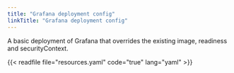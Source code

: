```yaml
---
title: "Grafana deployment config"
linkTitle: "Grafana deployment config"
---
```


A basic deployment of Grafana that overrides the existing image, readiness and securityContext.

{{< readfile file="resources.yaml" code="true" lang="yaml" >}}
